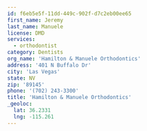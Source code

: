 ```yaml
---
id: f6eb5e5f-11dd-449c-902f-d7c2eb00ee65
first_name: Jeremy
last_name: Manuele
license: DMD
services:
  - orthodontist
category: Dentists
org_name: 'Hamilton & Manuele Orthodontics'
address: '401 N Buffalo Dr'
city: 'Las Vegas'
state: NV
zip: '89145'
phone: '(702) 243-3300'
title: 'Hamilton & Manuele Orthodontics'
_geoloc:
  lat: 36.2331
  lng: -115.261
---
```

